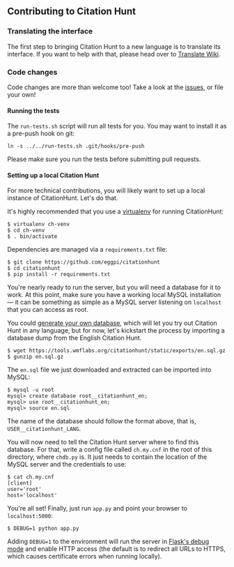 ## Contributing to Citation Hunt

### Translating the interface

The first step to bringing Citation Hunt to a new language is to translate its
interface. If you want to help with that, please head over to
[Translate Wiki](https://translatewiki.net/w/i.php?title=Special:Translate&group=citationhunt).

### Code changes

Code changes are more than welcome too! Take a look at the
[issues](https://github.com/eggpi/citationhunt/issues), or file your own!

#### Running the tests

The `run-tests.sh` script will run all tests for you. You may want to install it
as a pre-push hook on git:

```
ln -s ../../run-tests.sh .git/hooks/pre-push
```

Please make sure you run the tests before submitting pull requests.

#### Setting up a local Citation Hunt

For more technical contributions, you will likely want to set up a local
instance of CitationHunt. Let's do that.

It's highly recommended that you use a
[virtualenv](https://pypi.python.org/pypi/virtualenv) for running CitationHunt:

```
$ virtualenv ch-venv
$ cd ch-venv
$ . bin/activate
```

Dependencies are managed via a `requirements.txt` file:

```
$ git clone https://github.com/eggpi/citationhunt
$ cd citationhunt
$ pip install -r requirements.txt
```

You're nearly ready to run the server, but you will need a database for it to
work. At this point, make sure you have a working local MySQL installation —
it can be something as simple as a MySQL server listening on `localhost` that
you can access as root.

You could
[generate your own database](https://github.com/eggpi/citationhunt/blob/master/scripts/README.md),
which will let you try out Citation Hunt in any language, but for now, let's
kickstart the process by importing a database dump from the English Citation
Hunt.

```
$ wget https://tools.wmflabs.org/citationhunt/static/exports/en.sql.gz
$ gunzip en.sql.gz
```

The `en.sql` file we just downloaded and extracted can be imported into MySQL:

```
$ mysql -u root
mysql> create database root__citationhunt_en;
mysql> use root__citationhunt_en;
mysql> source en.sql
```

The name of the database should follow the format above, that is,
`USER__citationhunt_LANG`.

You will now need to tell the Citation Hunt server where to find this database.
For that, write a config file called `ch.my.cnf` in the root of this directory,
where `chdb.py` is. It just needs to contain the location of the MySQL server
and the credentials to use:

```
$ cat ch.my.cnf
[client]
user='root'
host='localhost'
```

You're all set! Finally, just run `app.py` and point your browser to
`localhost:5000`:

```
$ DEBUG=1 python app.py
```

Adding `DEBUG=1` to the environment will run the server in [Flask's debug
mode](http://flask.pocoo.org/docs/0.10/quickstart/#debug-mode) and enable HTTP
access (the default is to redirect all URLs to HTTPS, which causes certificate
errors when running locally).
